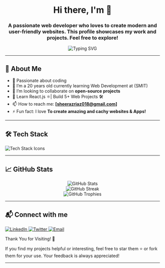 <h1 align="center">Hi there, I'm <SherazRiaz> 👋</h1>
<h3 align="center">
A passionate web developer who loves to create modern and user-friendly websites. This profile showcases my work and projects. Feel free to explore!</h3>

<p align="center">
  <img src="https://readme-typing-svg.herokuapp.com?font=Fira+Code&weight=600&size=22&pause=1000&color=F7A409&center=true&vCenter=true&width=500&lines=Web+Developer;Front-end+Enthusiast;Always+Learning+New+Things" alt="Typing SVG" />
</p>

---

## 🚀 About Me  
- 🔭 Passionate about coding
- 🌱 I’m a 20 years old currently learning Web Development at (SMIT)
- 👯 I’m looking to collaborate on **open-source projects**  
- 🎯 Learn React.js ⚛️| Build 5+ Web Projects 🛠️ 
- 📫 How to reach me: **[sheerazriaz018@gmail.com]**  
- ⚡ Fun fact: I love **To create amazing and cachy websites & Apps!**  

---

## 🛠️ Tech Stack  
<p align="left">
  <img src="https://skillicons.dev/icons?i=html,css,js,react,nodejs" alt="Tech Stack Icons" />
</p>

---

## 📈 GitHub Stats  
<p align="center">
  <img src="https://github-readme-stats.vercel.app/api?username=YourGitHubUsername&show_icons=true&theme=radical" alt="GitHub Stats" />
  <br />
  <img src="https://github-readme-streak-stats.herokuapp.com/?user=YourGitHubUsername&theme=radical" alt="GitHub Streak" />
  <br />
  <img src="https://github-profile-trophy.vercel.app/?username=YourGitHubUsername&theme=darkhub" alt="GitHub Trophies" />
</p>

---

## 📬 Connect with me  
<p align="left">
  <a href="https://www.linkedin.com/in/sheraz-riaz-55148a2b7/" target="_blank">
    <img src="https://img.shields.io/badge/LinkedIn-0077B5?style=for-the-badge&logo=linkedin&logoColor=white" alt="LinkedIn" />
  </a>
  <a href="https://twitter.com/yourhandle" target="_blank">
    <img src="https://img.shields.io/badge/Twitter-1DA1F2?style=for-the-badge&logo=twitter&logoColor=white" alt="Twitter" />
  </a>
  <a href="mailto:sheerazriaz018@gmai.com">
    <img src="https://img.shields.io/badge/Email-D14836?style=for-the-badge&logo=gmail&logoColor=white" alt="Email" />
  </a>
</p>
Thank You for Visiting! 🙏

If you find my projects helpful or interesting, feel free to star them ⭐ or fork them for your use. Your feedback is always appreciated!

---

